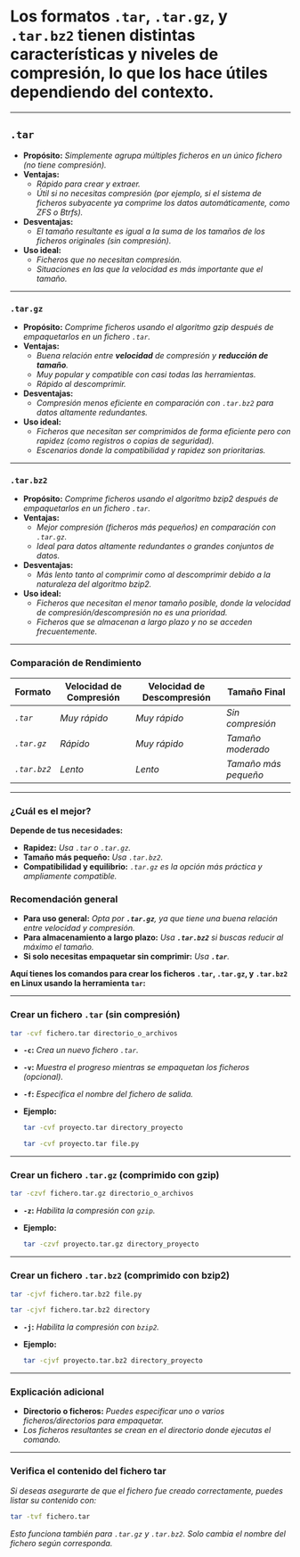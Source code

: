 <!-- Autor: Daniel Benjamin Perez Morales -->
<!-- GitHub: https://github.com/D4nitrix13 -->
<!-- GitLab: https://gitlab.com/D4nitrix13 -->
<!-- Correo electrónico: danielperezdev@proton.me -->

# **Los formatos `.tar`, `.tar.gz`, y `.tar.bz2` tienen distintas características y niveles de compresión, lo que los hace útiles dependiendo del contexto.**

---

## **`.tar`**

- **Propósito:** *Simplemente agrupa múltiples ficheros en un único fichero (no tiene compresión).*
- **Ventajas:**
  - *Rápido para crear y extraer.*
  - *Útil si no necesitas compresión (por ejemplo, si el sistema de ficheros subyacente ya comprime los datos automáticamente, como ZFS o Btrfs).*
- **Desventajas:**
  - *El tamaño resultante es igual a la suma de los tamaños de los ficheros originales (sin compresión).*
- **Uso ideal:**
  - *Ficheros que no necesitan compresión.*
  - *Situaciones en las que la velocidad es más importante que el tamaño.*

---

### **`.tar.gz`**

- **Propósito:** *Comprime ficheros usando el algoritmo gzip después de empaquetarlos en un fichero `.tar`.*
- **Ventajas:**
  - *Buena relación entre **velocidad** de compresión y **reducción de tamaño**.*
  - *Muy popular y compatible con casi todas las herramientas.*
  - *Rápido al descomprimir.*
- **Desventajas:**
  - *Compresión menos eficiente en comparación con `.tar.bz2` para datos altamente redundantes.*
- **Uso ideal:**
  - *Ficheros que necesitan ser comprimidos de forma eficiente pero con rapidez (como registros o copias de seguridad).*
  - *Escenarios donde la compatibilidad y rapidez son prioritarias.*

---

### **`.tar.bz2`**

- **Propósito:** *Comprime ficheros usando el algoritmo bzip2 después de empaquetarlos en un fichero `.tar`.*
- **Ventajas:**
  - *Mejor compresión (ficheros más pequeños) en comparación con `.tar.gz`.*
  - *Ideal para datos altamente redundantes o grandes conjuntos de datos.*
- **Desventajas:**
  - *Más lento tanto al comprimir como al descomprimir debido a la naturaleza del algoritmo bzip2.*
- **Uso ideal:**
  - *Ficheros que necesitan el menor tamaño posible, donde la velocidad de compresión/descompresión no es una prioridad.*
  - *Ficheros que se almacenan a largo plazo y no se acceden frecuentemente.*

---

### **Comparación de Rendimiento**

| **Formato**  | **Velocidad de Compresión** | **Velocidad de Descompresión** | **Tamaño Final**     |
| ------------ | --------------------------- | ------------------------------ | -------------------- |
| *`.tar`*     | *Muy rápido*                | *Muy rápido*                   | *Sin compresión*     |
| *`.tar.gz`*  | *Rápido*                    | *Muy rápido*                   | *Tamaño moderado*    |
| *`.tar.bz2`* | *Lento*                     | *Lento*                        | *Tamaño más pequeño* |

---

### **¿Cuál es el mejor?**

**Depende de tus necesidades:**

- **Rapidez:** *Usa `.tar` o `.tar.gz`.*
- **Tamaño más pequeño:** *Usa `.tar.bz2`.*
- **Compatibilidad y equilibrio:** *`.tar.gz` es la opción más práctica y ampliamente compatible.*

### **Recomendación general**

- **Para uso general:** *Opta por **`.tar.gz`**, ya que tiene una buena relación entre velocidad y compresión.*
- **Para almacenamiento a largo plazo:** *Usa **`.tar.bz2`** si buscas reducir al máximo el tamaño.*
- **Si solo necesitas empaquetar sin comprimir:** *Usa **`.tar`**.*

**Aquí tienes los comandos para crear los ficheros `.tar`, `.tar.gz`, y `.tar.bz2` en Linux usando la herramienta `tar`:**

---

### **Crear un fichero `.tar` (sin compresión)**

```bash
tar -cvf fichero.tar directorio_o_archivos
```

- **`-c`:** *Crea un nuevo fichero `.tar`.*
- **`-v`:** *Muestra el progreso mientras se empaquetan los ficheros (opcional).*
- **`-f`:** *Especifica el nombre del fichero de salida.*
- **Ejemplo:**

  ```bash
  tar -cvf proyecto.tar directory_proyecto
  ```

  ```bash
  tar -cvf proyecto.tar file.py
  ```

---

### **Crear un fichero `.tar.gz` (comprimido con gzip)**

```bash
tar -czvf fichero.tar.gz directorio_o_archivos
```

- **`-z`:** *Habilita la compresión con `gzip`.*
- **Ejemplo:**

  ```bash
  tar -czvf proyecto.tar.gz directory_proyecto
  ```

---

### **Crear un fichero `.tar.bz2` (comprimido con bzip2)**

```bash
tar -cjvf fichero.tar.bz2 file.py
```

```bash
tar -cjvf fichero.tar.bz2 directory
```

- **`-j`:** *Habilita la compresión con `bzip2`.*
- **Ejemplo:**

  ```bash
  tar -cjvf proyecto.tar.bz2 directory_proyecto
  ```

---

### **Explicación adicional**

- **Directorio o ficheros:** *Puedes especificar uno o varios ficheros/directorios para empaquetar.*
- *Los ficheros resultantes se crean en el directorio donde ejecutas el comando.*

---

### **Verifica el contenido del fichero tar**

*Si deseas asegurarte de que el fichero fue creado correctamente, puedes listar su contenido con:*

```bash
tar -tvf fichero.tar
```

*Esto funciona también para `.tar.gz` y `.tar.bz2`. Solo cambia el nombre del fichero según corresponda.*
